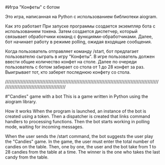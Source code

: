 #Игра "Конфеты" с ботом

Это игра, написанная на Python с использованием библиотеки aiogram.

Как это работает
При запуске программы создается экземпляр бота с использованием токена. Затем создается диспетчер, который связывает обработчики команд с функциями-обработчиками. Далее, бот начинает работу в режиме polling, ожидая входящие сообщения.

Когда пользователь отправляет команду /start, бот предлагает пользователю сыграть в игру "Конфеты". В игре пользователь должен ввести общие количество конфет на столе. Далее по очереди пользователь с ботом забирает со стола от 1 до 28 конфет за раз. Выигрывает тот, кто заберет последнюю конфету со стола.


//////////////////////////////////////////////////////////////////////////////////////////////////////////////////////////////////////////

#"Candies" game with a bot
This is a game written in Python using the aiogram library.

How it works
When the program is launched, an instance of the bot is created using a token. Then a dispatcher is created that links command handlers to processing functions. Then the bot starts working in polling mode, waiting for incoming messages.

When the user sends the /start command, the bot suggests the user play the "Candies" game. In the game, the user must enter the total number of candies on the table. Then, one by one, the user and the bot take from 1 to 28 candies from the table at a time. The winner is the one who takes the last candy from the table.
